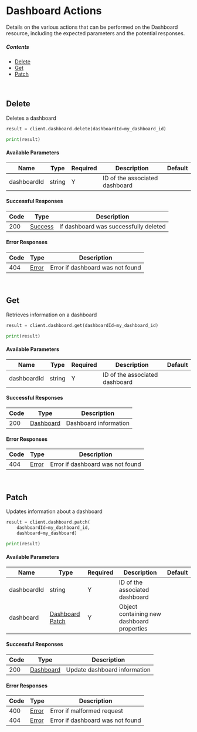 # Dashboard Actions

Details on the various actions that can be performed on the
Dashboard resource, including the expected
parameters and the potential responses.

##### Contents

*   [Delete](#delete)
*   [Get](#get)
*   [Patch](#patch)

<br/>

## Delete

Deletes a dashboard

```python
result = client.dashboard.delete(dashboardId=my_dashboard_id)

print(result)
```

#### Available Parameters

| Name | Type | Required | Description | Default |
| ---- | ---- | -------- | ----------- | ------- |
| dashboardId | string | Y | ID of the associated dashboard |  |

#### Successful Responses

| Code | Type | Description |
| ---- | ---- | ----------- |
| 200 | [Success](_schemas.md#success) | If dashboard was successfully deleted |

#### Error Responses

| Code | Type | Description |
| ---- | ---- | ----------- |
| 404 | [Error](_schemas.md#error) | Error if dashboard was not found |

<br/>

## Get

Retrieves information on a dashboard

```python
result = client.dashboard.get(dashboardId=my_dashboard_id)

print(result)
```

#### Available Parameters

| Name | Type | Required | Description | Default |
| ---- | ---- | -------- | ----------- | ------- |
| dashboardId | string | Y | ID of the associated dashboard |  |

#### Successful Responses

| Code | Type | Description |
| ---- | ---- | ----------- |
| 200 | [Dashboard](_schemas.md#dashboard) | Dashboard information |

#### Error Responses

| Code | Type | Description |
| ---- | ---- | ----------- |
| 404 | [Error](_schemas.md#error) | Error if dashboard was not found |

<br/>

## Patch

Updates information about a dashboard

```python
result = client.dashboard.patch(
    dashboardId=my_dashboard_id,
    dashboard=my_dashboard)

print(result)
```

#### Available Parameters

| Name | Type | Required | Description | Default |
| ---- | ---- | -------- | ----------- | ------- |
| dashboardId | string | Y | ID of the associated dashboard |  |
| dashboard | [Dashboard Patch](_schemas.md#dashboard-patch) | Y | Object containing new dashboard properties |  |

#### Successful Responses

| Code | Type | Description |
| ---- | ---- | ----------- |
| 200 | [Dashboard](_schemas.md#dashboard) | Update dashboard information |

#### Error Responses

| Code | Type | Description |
| ---- | ---- | ----------- |
| 400 | [Error](_schemas.md#error) | Error if malformed request |
| 404 | [Error](_schemas.md#error) | Error if dashboard was not found |
